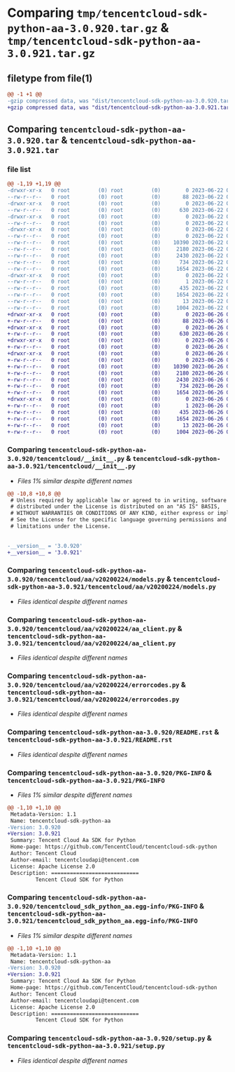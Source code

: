 # Comparing `tmp/tencentcloud-sdk-python-aa-3.0.920.tar.gz` & `tmp/tencentcloud-sdk-python-aa-3.0.921.tar.gz`

## filetype from file(1)

```diff
@@ -1 +1 @@
-gzip compressed data, was "dist/tencentcloud-sdk-python-aa-3.0.920.tar", last modified: Thu Jun 22 00:14:58 2023, max compression
+gzip compressed data, was "dist/tencentcloud-sdk-python-aa-3.0.921.tar", last modified: Mon Jun 26 00:14:50 2023, max compression
```

## Comparing `tencentcloud-sdk-python-aa-3.0.920.tar` & `tencentcloud-sdk-python-aa-3.0.921.tar`

### file list

```diff
@@ -1,19 +1,19 @@
-drwxr-xr-x   0 root         (0) root         (0)        0 2023-06-22 00:14:58.000000 tencentcloud-sdk-python-aa-3.0.920/
--rw-r--r--   0 root         (0) root         (0)       88 2023-06-22 00:14:58.000000 tencentcloud-sdk-python-aa-3.0.920/setup.cfg
-drwxr-xr-x   0 root         (0) root         (0)        0 2023-06-22 00:14:58.000000 tencentcloud-sdk-python-aa-3.0.920/tencentcloud/
--rw-r--r--   0 root         (0) root         (0)      630 2023-06-22 00:14:58.000000 tencentcloud-sdk-python-aa-3.0.920/tencentcloud/__init__.py
-drwxr-xr-x   0 root         (0) root         (0)        0 2023-06-22 00:14:58.000000 tencentcloud-sdk-python-aa-3.0.920/tencentcloud/aa/
--rw-r--r--   0 root         (0) root         (0)        0 2023-06-22 00:14:58.000000 tencentcloud-sdk-python-aa-3.0.920/tencentcloud/aa/__init__.py
-drwxr-xr-x   0 root         (0) root         (0)        0 2023-06-22 00:14:58.000000 tencentcloud-sdk-python-aa-3.0.920/tencentcloud/aa/v20200224/
--rw-r--r--   0 root         (0) root         (0)        0 2023-06-22 00:14:58.000000 tencentcloud-sdk-python-aa-3.0.920/tencentcloud/aa/v20200224/__init__.py
--rw-r--r--   0 root         (0) root         (0)    10390 2023-06-22 00:14:58.000000 tencentcloud-sdk-python-aa-3.0.920/tencentcloud/aa/v20200224/models.py
--rw-r--r--   0 root         (0) root         (0)     2180 2023-06-22 00:14:58.000000 tencentcloud-sdk-python-aa-3.0.920/tencentcloud/aa/v20200224/aa_client.py
--rw-r--r--   0 root         (0) root         (0)     2430 2023-06-22 00:14:58.000000 tencentcloud-sdk-python-aa-3.0.920/tencentcloud/aa/v20200224/errorcodes.py
--rw-r--r--   0 root         (0) root         (0)      734 2023-06-22 00:14:58.000000 tencentcloud-sdk-python-aa-3.0.920/README.rst
--rw-r--r--   0 root         (0) root         (0)     1654 2023-06-22 00:14:58.000000 tencentcloud-sdk-python-aa-3.0.920/PKG-INFO
-drwxr-xr-x   0 root         (0) root         (0)        0 2023-06-22 00:14:58.000000 tencentcloud-sdk-python-aa-3.0.920/tencentcloud_sdk_python_aa.egg-info/
--rw-r--r--   0 root         (0) root         (0)        1 2023-06-22 00:14:58.000000 tencentcloud-sdk-python-aa-3.0.920/tencentcloud_sdk_python_aa.egg-info/dependency_links.txt
--rw-r--r--   0 root         (0) root         (0)      435 2023-06-22 00:14:58.000000 tencentcloud-sdk-python-aa-3.0.920/tencentcloud_sdk_python_aa.egg-info/SOURCES.txt
--rw-r--r--   0 root         (0) root         (0)     1654 2023-06-22 00:14:58.000000 tencentcloud-sdk-python-aa-3.0.920/tencentcloud_sdk_python_aa.egg-info/PKG-INFO
--rw-r--r--   0 root         (0) root         (0)       13 2023-06-22 00:14:58.000000 tencentcloud-sdk-python-aa-3.0.920/tencentcloud_sdk_python_aa.egg-info/top_level.txt
--rw-r--r--   0 root         (0) root         (0)     1004 2023-06-22 00:14:58.000000 tencentcloud-sdk-python-aa-3.0.920/setup.py
+drwxr-xr-x   0 root         (0) root         (0)        0 2023-06-26 00:14:50.000000 tencentcloud-sdk-python-aa-3.0.921/
+-rw-r--r--   0 root         (0) root         (0)       88 2023-06-26 00:14:50.000000 tencentcloud-sdk-python-aa-3.0.921/setup.cfg
+drwxr-xr-x   0 root         (0) root         (0)        0 2023-06-26 00:14:50.000000 tencentcloud-sdk-python-aa-3.0.921/tencentcloud/
+-rw-r--r--   0 root         (0) root         (0)      630 2023-06-26 00:14:49.000000 tencentcloud-sdk-python-aa-3.0.921/tencentcloud/__init__.py
+drwxr-xr-x   0 root         (0) root         (0)        0 2023-06-26 00:14:50.000000 tencentcloud-sdk-python-aa-3.0.921/tencentcloud/aa/
+-rw-r--r--   0 root         (0) root         (0)        0 2023-06-26 00:14:49.000000 tencentcloud-sdk-python-aa-3.0.921/tencentcloud/aa/__init__.py
+drwxr-xr-x   0 root         (0) root         (0)        0 2023-06-26 00:14:50.000000 tencentcloud-sdk-python-aa-3.0.921/tencentcloud/aa/v20200224/
+-rw-r--r--   0 root         (0) root         (0)        0 2023-06-26 00:14:49.000000 tencentcloud-sdk-python-aa-3.0.921/tencentcloud/aa/v20200224/__init__.py
+-rw-r--r--   0 root         (0) root         (0)    10390 2023-06-26 00:14:49.000000 tencentcloud-sdk-python-aa-3.0.921/tencentcloud/aa/v20200224/models.py
+-rw-r--r--   0 root         (0) root         (0)     2180 2023-06-26 00:14:49.000000 tencentcloud-sdk-python-aa-3.0.921/tencentcloud/aa/v20200224/aa_client.py
+-rw-r--r--   0 root         (0) root         (0)     2430 2023-06-26 00:14:49.000000 tencentcloud-sdk-python-aa-3.0.921/tencentcloud/aa/v20200224/errorcodes.py
+-rw-r--r--   0 root         (0) root         (0)      734 2023-06-26 00:14:49.000000 tencentcloud-sdk-python-aa-3.0.921/README.rst
+-rw-r--r--   0 root         (0) root         (0)     1654 2023-06-26 00:14:50.000000 tencentcloud-sdk-python-aa-3.0.921/PKG-INFO
+drwxr-xr-x   0 root         (0) root         (0)        0 2023-06-26 00:14:50.000000 tencentcloud-sdk-python-aa-3.0.921/tencentcloud_sdk_python_aa.egg-info/
+-rw-r--r--   0 root         (0) root         (0)        1 2023-06-26 00:14:50.000000 tencentcloud-sdk-python-aa-3.0.921/tencentcloud_sdk_python_aa.egg-info/dependency_links.txt
+-rw-r--r--   0 root         (0) root         (0)      435 2023-06-26 00:14:50.000000 tencentcloud-sdk-python-aa-3.0.921/tencentcloud_sdk_python_aa.egg-info/SOURCES.txt
+-rw-r--r--   0 root         (0) root         (0)     1654 2023-06-26 00:14:50.000000 tencentcloud-sdk-python-aa-3.0.921/tencentcloud_sdk_python_aa.egg-info/PKG-INFO
+-rw-r--r--   0 root         (0) root         (0)       13 2023-06-26 00:14:50.000000 tencentcloud-sdk-python-aa-3.0.921/tencentcloud_sdk_python_aa.egg-info/top_level.txt
+-rw-r--r--   0 root         (0) root         (0)     1004 2023-06-26 00:14:49.000000 tencentcloud-sdk-python-aa-3.0.921/setup.py
```

### Comparing `tencentcloud-sdk-python-aa-3.0.920/tencentcloud/__init__.py` & `tencentcloud-sdk-python-aa-3.0.921/tencentcloud/__init__.py`

 * *Files 1% similar despite different names*

```diff
@@ -10,8 +10,8 @@
 # Unless required by applicable law or agreed to in writing, software
 # distributed under the License is distributed on an "AS IS" BASIS,
 # WITHOUT WARRANTIES OR CONDITIONS OF ANY KIND, either express or implied.
 # See the License for the specific language governing permissions and
 # limitations under the License.
 
 
-__version__ = '3.0.920'
+__version__ = '3.0.921'
```

### Comparing `tencentcloud-sdk-python-aa-3.0.920/tencentcloud/aa/v20200224/models.py` & `tencentcloud-sdk-python-aa-3.0.921/tencentcloud/aa/v20200224/models.py`

 * *Files identical despite different names*

### Comparing `tencentcloud-sdk-python-aa-3.0.920/tencentcloud/aa/v20200224/aa_client.py` & `tencentcloud-sdk-python-aa-3.0.921/tencentcloud/aa/v20200224/aa_client.py`

 * *Files identical despite different names*

### Comparing `tencentcloud-sdk-python-aa-3.0.920/tencentcloud/aa/v20200224/errorcodes.py` & `tencentcloud-sdk-python-aa-3.0.921/tencentcloud/aa/v20200224/errorcodes.py`

 * *Files identical despite different names*

### Comparing `tencentcloud-sdk-python-aa-3.0.920/README.rst` & `tencentcloud-sdk-python-aa-3.0.921/README.rst`

 * *Files identical despite different names*

### Comparing `tencentcloud-sdk-python-aa-3.0.920/PKG-INFO` & `tencentcloud-sdk-python-aa-3.0.921/PKG-INFO`

 * *Files 1% similar despite different names*

```diff
@@ -1,10 +1,10 @@
 Metadata-Version: 1.1
 Name: tencentcloud-sdk-python-aa
-Version: 3.0.920
+Version: 3.0.921
 Summary: Tencent Cloud Aa SDK for Python
 Home-page: https://github.com/TencentCloud/tencentcloud-sdk-python
 Author: Tencent Cloud
 Author-email: tencentcloudapi@tencent.com
 License: Apache License 2.0
 Description: ============================
         Tencent Cloud SDK for Python
```

### Comparing `tencentcloud-sdk-python-aa-3.0.920/tencentcloud_sdk_python_aa.egg-info/PKG-INFO` & `tencentcloud-sdk-python-aa-3.0.921/tencentcloud_sdk_python_aa.egg-info/PKG-INFO`

 * *Files 1% similar despite different names*

```diff
@@ -1,10 +1,10 @@
 Metadata-Version: 1.1
 Name: tencentcloud-sdk-python-aa
-Version: 3.0.920
+Version: 3.0.921
 Summary: Tencent Cloud Aa SDK for Python
 Home-page: https://github.com/TencentCloud/tencentcloud-sdk-python
 Author: Tencent Cloud
 Author-email: tencentcloudapi@tencent.com
 License: Apache License 2.0
 Description: ============================
         Tencent Cloud SDK for Python
```

### Comparing `tencentcloud-sdk-python-aa-3.0.920/setup.py` & `tencentcloud-sdk-python-aa-3.0.921/setup.py`

 * *Files identical despite different names*


